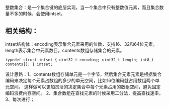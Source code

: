 整数集合：是一个集合键的底层实现，当一个集合中只有整数值元素，而且集合数量不多的时候，会使用intset。

## 相关结构：

intset结构体：encoding表示集合元素采用的位数，支持16、32和64位元素。length表示集合中元素数目。contents数组存储集合的元素。

`typedef struct intset {
    uint32_t encoding;
    uint32_t length;
    int8_t contents[];
} intset;`

设计思路：1、contents数组存储单元是一个字节，然后集合元素元素是根据集合编码来决定每个元素占数组的多少的单元空间，比如16位编码就占用数组两个单元空间。
        这样做可以更加灵活的决定集合中每个元素占用的数组空间，避免固定编码浪费内存空间。
        2、集合数组在查找元素的时候采用二分法，提高查找速率。
        3、每次进行；
